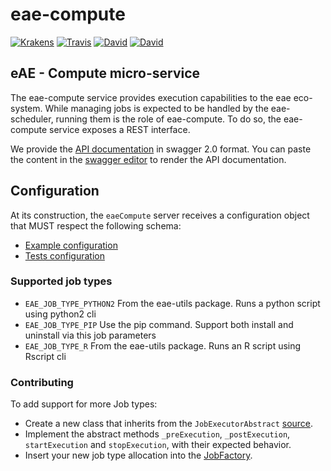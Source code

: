 # eae-compute
[![Krakens](https://img.shields.io/badge/made-with_Krakens-2B65EC.svg?style=flat-square)](https://eae.dsi.ic.ac.uk)
[![Travis](https://img.shields.io/travis/dsi-icl/eae-compute/master.svg?style=flat-square)](https://travis-ci.org/dsi-icl/eae-compute) 
[![David](https://img.shields.io/david/dsi-icl/eae-compute.svg?style=flat-square)](https://david-dm.org/dsi-icl/eae-compute) 
[![David](https://img.shields.io/david/dev/dsi-icl/eae-compute.svg?style=flat-square)](https://david-dm.org/dsi-icl/eae-compute?type=dev) 

eAE - Compute micro-service
---------------------------

The eae-compute service provides execution capabilities to the eae eco-system. While managing jobs is expected to be handled by the eae-scheduler, running them is the role of eae-compute. 
To do so, the eae-compute service exposes a REST interface. 

We provide the [API documentation](doc-api-swagger.yml) in swagger 2.0 format. You can paste the content in the [swagger editor](http://editor.swagger.io/) to render the API documentation.

## Configuration
At its construction, the `eaeCompute` server receives a configuration object that MUST respect the following schema:
 * [Example configuration](config/eae.compute.sample.config.js)
 * [Tests configuration](config/eae.compute.test.config.js)
 

### Supported job types
 * `EAE_JOB_TYPE_PYTHON2` From the eae-utils package. Runs a python script using python2 cli
 * `EAE_JOB_TYPE_PIP` Use the pip command. Support both install and uninstall via this job parameters
 * `EAE_JOB_TYPE_R` From the eae-utils package. Runs an R script using Rscript cli

### Contributing
To add support for more Job types:
 * Create a new class that inherits from the `JobExecutorAbstract` [source](src/jobExecutorAbstract.js).
 * Implement the abstract methods `_preExecution`, `_postExecution`, `startExecution` and `stopExecution`, with their expected behavior.
 * Insert your new job type allocation into the [JobFactory](src/jobExecutorFactory.js).
